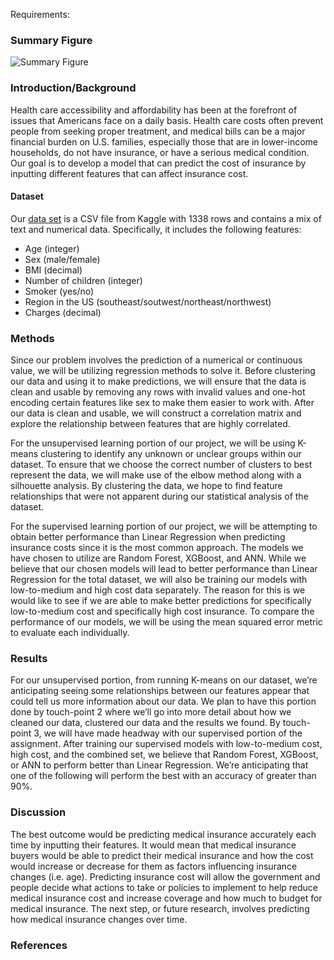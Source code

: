 Requirements:
### Summary Figure
![Summary Figure](https://user-images.githubusercontent.com/41976165/94978740-c2af6680-04ec-11eb-8e63-b98fcdf3384b.png)

### Introduction/Background

Health care accessibility and affordability has been at the forefront of issues that
Americans face on a daily basis. Health care costs often prevent people from seeking
proper treatment, and medical bills can be a major financial burden on U.S. families,
especially those that are in lower-income households, do not have insurance, or have a
serious medical condition. Our goal is to develop a model that can predict the cost of
insurance by inputting different features that can affect insurance cost.

#### Dataset
Our [data set](https://www.kaggle.com/mirichoi0218/insurance) is a CSV file from Kaggle with 1338 rows and contains a mix of text and numerical data. Specifically, it includes the following features:
- Age (integer)
- Sex (male/female)
- BMI (decimal)
- Number of children (integer)
- Smoker (yes/no)
- Region in the US (southeast/soutwest/northeast/northwest)
- Charges (decimal)


### Methods

Since our problem involves the prediction of a numerical or continuous value, we will be utilizing regression methods to solve it.  Before clustering our data and using it to make predictions, we will ensure that the data is clean and usable by removing any rows with invalid values and one-hot encoding certain features like sex to make them easier to work with.  After our data is clean and usable, we will construct a correlation matrix and explore the relationship between features that are highly correlated.

For the unsupervised learning portion of our project, we will be using K-means clustering to identify any unknown or unclear groups within our dataset.  To ensure that we choose the correct number of clusters to best represent the data, we will make use of the elbow method along with a silhouette analysis.  By clustering the data, we hope to find feature relationships that were not apparent during our statistical analysis of the dataset.

For the supervised learning portion of our project, we will be attempting to obtain better performance than Linear Regression when predicting insurance costs since it is the most common approach.  The models we have chosen to utilize are Random Forest, XGBoost, and ANN.  While we believe that our chosen models will lead to better performance than Linear Regression for the total dataset, we will also be training our models with low-to-medium and high cost data separately.  The reason for this is we would like to see if we are able to make better predictions for specifically low-to-medium cost and specifically high cost insurance.  To compare the performance of our models, we will be using the mean squared error metric to evaluate each individually.

### Results
For our unsupervised portion, from running K-means on our dataset, we’re anticipating seeing some relationships between our features appear that could tell us more information about our data. We plan to have this portion done by touch-point 2 where we’ll go into more detail about how we cleaned our data, clustered our data and the results we found. By touch-point 3, we will have made headway with our supervised portion of the assignment. After training our supervised models with low-to-medium cost, high cost, and the combined set, we believe that Random Forest, XGBoost, or ANN to perform better than Linear Regression. We’re anticipating that one of the following will perform the best with an accuracy of greater than 90%.

### Discussion

The best outcome would be predicting medical insurance accurately each time by inputting their 
features. It would mean that medical insurance buyers would be able to predict their medical 
insurance and how the cost would increase or decrease for them as factors influencing insurance 
changes (i.e. age). Predicting insurance cost will allow the government and people decide what 
actions to take or policies to implement to help reduce medical insurance cost and increase 
coverage and how much to budget for medical insurance. The next step, or future research, 
involves predicting how medical insurance changes over time. 

### References


